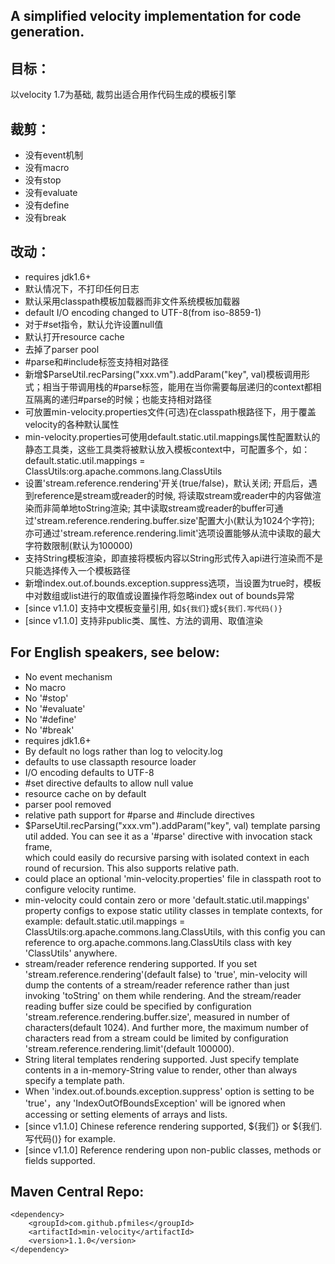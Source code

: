 ## A simplified velocity implementation for code generation.

## 目标：
以velocity 1.7为基础, 裁剪出适合用作代码生成的模板引擎

## 裁剪：
* 没有event机制
* 没有macro
* 没有stop
* 没有evaluate
* 没有define
* 没有break

## 改动：
* requires jdk1.6+
* 默认情况下，不打印任何日志
* 默认采用classpath模板加载器而非文件系统模板加载器
* default I/O encoding changed to UTF-8(from iso-8859-1)
* 对于#set指令，默认允许设置null值
* 默认打开resource cache
* 去掉了parser pool
* #parse和#include标签支持相对路径
* 新增$ParseUtil.recParsing("xxx.vm").addParam("key", val)模板调用形式；相当于带调用栈的#parse标签，能用在当你需要每层递归的context都相互隔离的递归#parse的时候；也能支持相对路径
* 可放置min-velocity.properties文件(可选)在classpath根路径下，用于覆盖velocity的各种默认属性
* min-velocity.properties可使用default.static.util.mappings属性配置默认的静态工具类，这些工具类将被默认放入模板context中，可配置多个，如：default.static.util.mappings = ClassUtils:org.apache.commons.lang.ClassUtils
* 设置'stream.reference.rendering'开关(true/false)，默认关闭; 开启后，遇到reference是stream或reader的时候, 将读取stream或reader中的内容做渲染而非简单地toString渲染; 其中读取stream或reader的buffer可通过'stream.reference.rendering.buffer.size'配置大小(默认为1024个字符);
亦可通过'stream.reference.rendering.limit'选项设置能够从流中读取的最大字符数限制(默认为100000)
* 支持String模板渲染，即直接将模板内容以String形式传入api进行渲染而不是只能选择传入一个模板路径  
* 新增index.out.of.bounds.exception.suppress选项，当设置为true时，模板中对数组或list进行的取值或设置操作将忽略index out of bounds异常
* [since v1.1.0] 支持中文模板变量引用, 如`${我们}`或`${我们.写代码()}`
* [since v1.1.0] 支持非public类、属性、方法的调用、取值渲染

## For English speakers, see below:
* No event mechanism
* No macro
* No '#stop'
* No '#evaluate'
* No '#define'
* No '#break'
* requires jdk1.6+
* By default no logs rather than log to velocity.log
* defaults to use classapth resource loader
* I/O encoding defaults to UTF-8
* #set directive defaults to allow null value
* resource cache on by default
* parser pool removed
* relative path support for #parse and #include directives
* $ParseUtil.recParsing("xxx.vm").addParam("key", val) template parsing util added. You can see it as a '#parse' directive with invocation stack frame,  
which could easily do recursive parsing with isolated context in each round of recursion. This also supports relative path.
* could place an optional 'min-velocity.properties' file in classpath root to configure velocity runtime.
* min-velocity could contain zero or more 'default.static.util.mappings' property configs to expose static utility classes in template contexts, for example: default.static.util.mappings = ClassUtils:org.apache.commons.lang.ClassUtils, 
with this config you can reference to org.apache.commons.lang.ClassUtils class with key 'ClassUtils' anywhere.
* stream/reader reference rendering supported. If you set 'stream.reference.rendering'(default false) to 'true', min-velocity will dump the contents of a stream/reader reference rather than just invoking 'toString' on them while rendering.
And the stream/reader reading buffer size could be specified by configuration 'stream.reference.rendering.buffer.size', measured in number of characters(default 1024). And further more, the maximum number of characters read from a stream could be limited by configuration 'stream.reference.rendering.limit'(default 100000).
* String literal templates rendering supported. Just specify template contents in a in-memory-String value to render, other than always specify a template path.
* When 'index.out.of.bounds.exception.suppress' option is setting to be 'true'，any 'IndexOutOfBoundsException' will be ignored when accessing or setting elements of arrays and lists.
* [since v1.1.0] Chinese reference rendering supported, ${我们} or ${我们.写代码()} for example.
* [since v1.1.0] Reference rendering upon non-public classes, methods or fields supported.

## Maven Central Repo:  

    <dependency>
        <groupId>com.github.pfmiles</groupId>
        <artifactId>min-velocity</artifactId>
        <version>1.1.0</version>
    </dependency>
    
